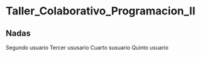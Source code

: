 # Taller_Colaborativo_Programacion_II
## Nadas
Segundo usuario
Tercer ususario
Cuarto susuario
Quinto usuario